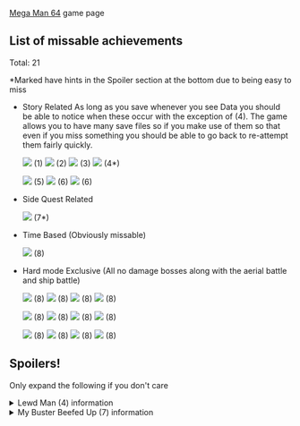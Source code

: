 [Mega Man 64](https://retroachievements.org/game/10115) game page

## List of missable achievements
Total: 21

*Marked have hints in the Spoiler section at the bottom due to being easy to miss

* Story Related
    As long as you save whenever you see Data you should be able to notice when these occur with the exception of (4). The game allows you to have many save files so if you make use of them so that even if you miss something you should be able to go back to re-attempt them fairly quickly.

    [![](https://s3-eu-west-1.amazonaws.com/i.retroachievements.org/Badge/59923.png)](http://retroachievements.org/Achievement/57169) (1)
    [![](https://s3-eu-west-1.amazonaws.com/i.retroachievements.org/Badge/59921.png)](http://retroachievements.org/Achievement/57167) (2)
    [![](https://s3-eu-west-1.amazonaws.com/i.retroachievements.org/Badge/59482.png)](http://retroachievements.org/Achievement/57166) (3)
    [![](https://s3-eu-west-1.amazonaws.com/i.retroachievements.org/Badge/59483.png)](http://retroachievements.org/Achievement/57142) (4*)

    [![](https://s3-eu-west-1.amazonaws.com/i.retroachievements.org/Badge/59633.png)](http://retroachievements.org/Achievement/57117) (5)
    [![](https://s3-eu-west-1.amazonaws.com/i.retroachievements.org/Badge/59579.png)](http://retroachievements.org/Achievement/57139) (6)
    [![](https://s3-eu-west-1.amazonaws.com/i.retroachievements.org/Badge/59902.png)](http://retroachievements.org/Achievement/57152) (6)

* Side Quest Related

    [![](https://s3-eu-west-1.amazonaws.com/i.retroachievements.org/Badge/59913.png)](http://retroachievements.org/Achievement/57154) (7*)



* Time Based (Obviously missable)

    [![](https://s3-eu-west-1.amazonaws.com/i.retroachievements.org/Badge/59920.png)](http://retroachievements.org/Achievement/57158) (8)


* Hard mode Exclusive (All no damage bosses along with the aerial battle and ship battle)

    [![](https://s3-eu-west-1.amazonaws.com/i.retroachievements.org/Badge/59479.png)](http://retroachievements.org/Achievement/57106) (8)
    [![](https://s3-eu-west-1.amazonaws.com/i.retroachievements.org/Badge/59463.png)](http://retroachievements.org/Achievement/57111) (8)
    [![](https://s3-eu-west-1.amazonaws.com/i.retroachievements.org/Badge/59472.png)](http://retroachievements.org/Achievement/57112) (8)
    [![](https://s3-eu-west-1.amazonaws.com/i.retroachievements.org/Badge/59485.png)](http://retroachievements.org/Achievement/57113) (8)

    [![](https://s3-eu-west-1.amazonaws.com/i.retroachievements.org/Badge/59491.png)](http://retroachievements.org/Achievement/57116) (8)
    [![](https://s3-eu-west-1.amazonaws.com/i.retroachievements.org/Badge/59496.png)](http://retroachievements.org/Achievement/57118) (8)
    [![](https://s3-eu-west-1.amazonaws.com/i.retroachievements.org/Badge/59501.png)](http://retroachievements.org/Achievement/57120) (8)
    [![](https://s3-eu-west-1.amazonaws.com/i.retroachievements.org/Badge/59573.png)](http://retroachievements.org/Achievement/57137) (8)

    [![](https://s3-eu-west-1.amazonaws.com/i.retroachievements.org/Badge/59637.png)](http://retroachievements.org/Achievement/57141) (8)
    [![](https://s3-eu-west-1.amazonaws.com/i.retroachievements.org/Badge/59584.png)](http://retroachievements.org/Achievement/57146) (8)
    [![](https://s3-eu-west-1.amazonaws.com/i.retroachievements.org/Badge/59917.png)](http://retroachievements.org/Achievement/57155) (8)
    [![](https://s3-eu-west-1.amazonaws.com/i.retroachievements.org/Badge/59915.png)](http://retroachievements.org/Achievement/57156) (8)


## Spoilers! 
Only expand the following if you don't care
<details> 
  <summary>Lewd Man (4) information</summary>
   This achievement is only available right after the Aerial battle before you leave the Flutter.
</details>

<details> 
  <summary>My Buster Beefed Up (7) information</summary>
   2 Buster part can be missed if you do not earn 2 items from the first Police Duties side quest.
</details>